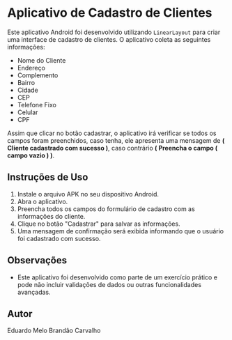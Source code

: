 # Aplicativo de Cadastro de Clientes

Este aplicativo Android foi desenvolvido utilizando `LinearLayout` para criar uma interface de cadastro de clientes. O aplicativo coleta as seguintes informações:

* Nome do Cliente
* Endereço
* Complemento
* Bairro
* Cidade
* CEP
* Telefone Fixo
* Celular
* CPF

Assim que clicar no botão cadastrar, o aplicativo irá verificar se todos os campos foram preenchidos, caso tenha, ele apresenta uma mensagem de **( Cliente cadastrado com sucesso )**, caso contrário **( Preencha o campo ( campo vazio ) )**.

## Instruções de Uso

1. Instale o arquivo APK no seu dispositivo Android.
2. Abra o aplicativo.
3. Preencha todos os campos do formulário de cadastro com as informações do cliente.
4. Clique no botão "Cadastrar" para salvar as informações.
5. Uma mensagem de confirmação será exibida informando que o usuário foi cadastrado com sucesso.

## Observações

* Este aplicativo foi desenvolvido como parte de um exercício prático e pode não incluir validações de dados ou outras funcionalidades avançadas.

## Autor

Eduardo Melo Brandão Carvalho
